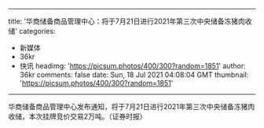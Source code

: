 
---
title: '华商储备商品管理中心：将于7月21日进行2021年第三次中央储备冻猪肉收储'
categories: 
 - 新媒体
 - 36kr
 - 快讯
headimg: 'https://picsum.photos/400/300?random=1851'
author: 36kr
comments: false
date: Sun, 18 Jul 2021 04:08:04 GMT
thumbnail: 'https://picsum.photos/400/300?random=1851'
---

<div>   
华商储备商品管理中心发布通知，将于7月21日进行2021年第三次中央储备冻猪肉收储，本次挂牌竞价交易2万吨。（证券时报）  
</div>
            